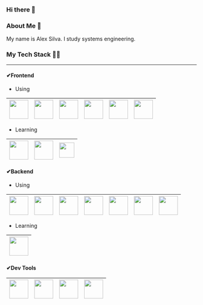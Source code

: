 ### Hi there 👋

<h3>About Me 🚀</h3>
<p>
  My name is Alex Silva. I study systems engineering.
</p>


<h3>My Tech Stack 👩‍💻</h3><hr>

<h4>✔Frontend</h4>

- Using

| [<img src="https://user-images.githubusercontent.com/83987498/179363984-e50644f1-1836-48a4-9c09-43ed43405fe8.png" width="50">](https://developer.mozilla.org/es/docs/Web/HTML)  |  [<img src="https://user-images.githubusercontent.com/83987498/179363717-d9e55efc-4ab9-46a9-97dd-96ec556d8b8e.png" width="50">](https://developer.mozilla.org/es/docs/Web/CSS)  |  [<img src="https://user-images.githubusercontent.com/83987498/179364257-ad071e8e-3116-44fb-97a2-9956b8bbbecf.png" width="50">](https://developer.mozilla.org/es/docs/Web/JavaScript)  |  [<img src="https://user-images.githubusercontent.com/83987498/179364241-06d8f27f-1963-4706-b204-95cb107c2fd8.png" width="50">](https://vuejs.org/guide/introduction.html)  |  [<img src="https://user-images.githubusercontent.com/83987498/179372063-67187fde-fbde-4ca4-a276-53274518a7cd.png" width="50">](https://vuetifyjs.com/en/)  |  [<img src="https://user-images.githubusercontent.com/83987498/179364261-b0d17591-2a44-4366-ad9c-bd8eebb6a693.png" width="50">](https://getbootstrap.com/)  |
|---|---|---|---|---|---|

- Learning

|  [<img src="https://user-images.githubusercontent.com/83987498/179371890-cf175330-b36c-4a60-aeda-3fb68bb8cb2c.png" width="50">](https://nuxtjs.org/)  |  [<img src="https://user-images.githubusercontent.com/83987498/179371443-83c0b16b-13e3-4d03-a43d-0472eb0941d7.png" width="50">](https://tailwindcss.com/)  |  [<img src="https://user-images.githubusercontent.com/83987498/179371491-d11d8776-20b6-40dd-b4a6-c0bb77d88790.png" widht="50" height="40">](https://quasar.dev/)  |
|---|---|---|

<h4>✔Backend</h4>

- Using

| [<img src="https://user-images.githubusercontent.com/83987498/179364243-be7378db-637f-4090-bcec-86e475abac7b.png" width="50">](https://nodejs.org/es/)  |  [<img src="https://user-images.githubusercontent.com/83987498/179364254-c04752b7-24e4-4c2b-b65e-83d67c7a4fac.png" width="50">](https://laravel.com/)  |  [<img src="https://user-images.githubusercontent.com/83987498/179364247-3cbc784f-a659-4c55-8f5d-d4f6d2deec7e.png" width="50">](https://www.mysql.com/)  |  [<img src="https://user-images.githubusercontent.com/83987498/179364902-33804988-595c-4769-be34-ae3c0ef8b424.png" width="50">](https://www.microsoft.com/es-es/sql-server/sql-server-2019)  |  [<img src="https://user-images.githubusercontent.com/83987498/179364251-2ed2e905-2df2-4929-986f-4b451630b334.png" width="50">](https://www.mongodb.com/)  |  [<img src="https://user-images.githubusercontent.com/83987498/179371305-53561b7f-e5f5-4130-9e25-2e24f757b040.png" width="50">](https://expressjs.com/es/)|  [<img src="" width="50">](https://typeorm.io/)  |
|---|---|---|---|---|---|---|

- Learning

|  [<img src="https://user-images.githubusercontent.com/83987498/179371951-bb0e4214-cf07-4d40-8aaa-3f50b44e4503.png" width="50">](https://graphql.org/)  |
|---|

<h4>✔Dev Tools</h4>

|  [<img src="https://user-images.githubusercontent.com/83987498/179370769-6163fa40-21a7-4e8e-856b-feadd8e518cf.png" width="50">](https://code.visualstudio.com/)  | [<img src="https://user-images.githubusercontent.com/83987498/179364260-2ae8b5c3-da69-411a-a581-f1fc47a59704.png" width="50">](https://git-scm.com/)  |  [<img src="https://user-images.githubusercontent.com/83987498/179370056-ade871fb-72e1-441b-a1b9-317a9ec7295f.png" width="50">](https://github.com/)  |  [<img src="https://user-images.githubusercontent.com/83987498/179370860-e3a32439-5693-4396-9816-b23a8161a5cb.png" width="50">](https://www.npmjs.com/)  |
|---|---|---|---|
